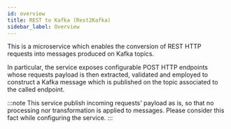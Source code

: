 ```yaml
---
id: overview
title: REST to Kafka (Rest2Kafka)
sidebar_label: Overview
---
```


<!--
WARNING: this file was automatically generated by Mia-Platform Doc Aggregator.
DO NOT MODIFY IT BY HAND.
Instead, modify the source file and run the aggregator to regenerate this file.
-->

This is a microservice which enables the conversion of REST HTTP requests into messages
produced on Kafka topics.

In particular, the service exposes configurable POST HTTP endpoints whose requests
payload is then extracted, validated and employed to construct a Kafka message which is
published on the topic associated to the called endpoint.

:::note
This service publish incoming requests' payload as is, so that no processing nor
transformation is applied to messages. Please consider this fact while configuring the service.
:::
